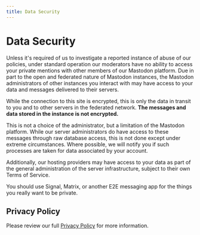 ```yaml
---
title: Data Security
---
```


# Data Security

Unless it's required of us to investigate a reported instance of abuse of our policies, under standard operation our moderators have no ability to access your private mentions with other members of our Mastodon platform. Due in part to the open and federated nature of Mastodon instances, the Mastodon administrators of other instances you interact with may have access to your data and messages delivered to their servers.

While the connection to this site is encrypted, this is only the data in transit to you and to other servers in the federated network.
**The messages and data stored in the instance is not encrypted.**

This is not a choice of the administrator, but a limitation of the Mastodon platform.
While our server administrators do have access to these messages through raw database access, this is not done except under extreme circumstances.
Where possible, we will notify you if such processes are taken for data associated by your account.

Additionally, our hosting providers may have access to your data as part of the general administration of the server infrastructure, subject to their own Terms of Service.

You should use Signal, Matrix, or another E2E messaging app for the things you really want to be private.

## Privacy Policy

Please review our full [Privacy Policy](/about/tos) for more information.
